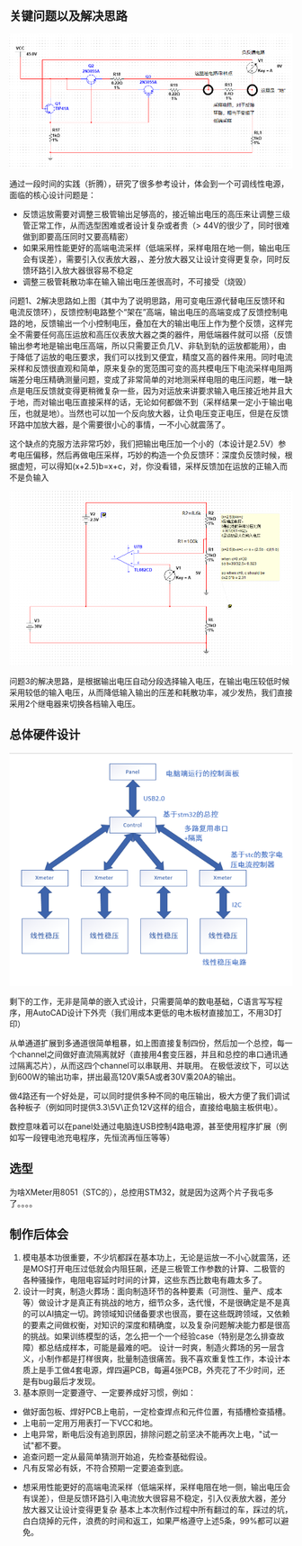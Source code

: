 ## 关键问题以及解决思路

![基本原理](<assets/屏幕截图 2024-09-25 190410.png>)

通过一段时间的实践（折腾），研究了很多参考设计，体会到一个可调线性电源，面临的核心设计问题是：
- 反馈运放需要对调整三极管输出足够高的，接近输出电压的高压来让调整三级管正常工作，从而选型困难或者设计复杂或者贵（> 44V的很少了，同时很难做到即要高压同时又要高精密）
- 如果采用性能更好的高端电流采样（低端采样，采样电阻在地一侧，输出电压会有误差），需要引入仪表放大器，、差分放大器又让设计变得更复杂，同时反馈环路引入放大器很容易不稳定
- 调整三极管耗散功率在输入输出电压差很高时，不可接受（烧毁）

问题1、2解决思路如上图（其中为了说明思路，用可变电压源代替电压反馈环和电流反馈环），反馈控制电路整个“架在”高端，输出电压的高端变成了反馈控制电路的地，反馈输出一个小控制电压，叠加在大的输出电压上作为整个反馈，这样完全不需要任何高压运放和高压仪表放大器之类的器件，用低端器件就可以搭（反馈输出参考地是输出电压高端，所以只需要正负几V、非轨到轨的运放都能用），由于降低了运放的电压要求，我们可以找到又便宜，精度又高的器件来用。同时电流采样和反馈很直观和简单，原来复杂的宽范围可变的高共模电压下电流采样电阻两端差分电压精确测量问题，变成了非常简单的对地测采样电阻的电压问题，唯一缺点是电压反馈就变得更稍微复杂一些，因为对运放来讲要求输入电压接近地并且大于地，而对输出电压直接采样的话，无论如何都做不到（采样结果一定小于输出电压，也就是地）。当然也可以加一个反向放大器，让负电压变正电压，但是在反馈环路中加放大器，是个需要很小心的事情，一不小心就震荡了。

这个缺点的克服方法非常巧妙，我们把输出电压加一个小的（本设计是2.5V）参考电压偏移，然后再做电压采样，巧妙的构造一个负反馈环：深度负反馈时候，根据虚短，可以得知(x+2.5)b=x+c，对，你没看错，采样反馈加在运放的正输入而不是负输入

![基本原理](<assets/屏幕截图 2024-09-25 191608.png>)

问题3的解决思路，是根据输出电压自动分段选择输入电压，在输出电压较低时候采用较低的输入电压，从而降低输入输出的压差和耗散功率，减少发热，我们直接采用2个继电器来切换各档输入电压。

## 总体硬件设计

![基本原理](<assets/屏幕截图 2024-09-25 193709.png>)

剩下的工作，无非是简单的嵌入式设计，只需要简单的数电基础，C语言写写程序，用AutoCAD设计下外壳（我们用成本更低的电木板材直接加工，不用3D打印）

从单通道扩展到多通道很简单粗暴，如上图直接复制四份，然后加一个总控，每一个channel之间做好直流隔离就好（直接用4套变压器，并且和总控的串口通讯通过隔离芯片），从而这四个channel可以串联用、并联用。
在极低波纹下，可以达到600W的输出功率，拼出最高120V乘5A或者30V乘20A的输出。

做4路还有一个好处是，可以同时提供多种不同的电压输出，极大方便了我们调试各种板子（例如同时提供3.3\5V\正负12V这样的组合，直接给电脑主板供电）。

数控意味着可以在panel处通过电脑连USB控制4路电源，甚至使用程序扩展（例如写一段锂电池充电程序，先恒流再恒压等等）

## 选型

为啥XMeter用8051（STC的），总控用STM32，就是因为这两个片子我屯多了。。。。

## 制作后体会 ##
1. 模电基本功很重要，不少坑都踩在基本功上，无论是运放一不小心就震荡，还是MOS打开电压过低就会内阻狂飙，还是三极管工作参数的计算、二极管的各种骚操作，电阻电容延时时间的计算，这些东西比数电有趣太多了。
2. 设计一时爽，制造火葬场：面向制造环节的各种要素（可测性、量产、成本等）做设计才是真正有挑战的地方，细节众多，迭代慢，不是很确定是不是真的可以AI搞定一切。跨领域知识储备要求也很高，要在这些既跨领域，又依赖的要素之间做权衡，对知识的深度和精确度，以及复杂问题解决能力都是很高的挑战。如果训练模型的话，怎么把一个一个经验case（特别是怎么排查故障）都总结成样本，可能是最难的吧。
设计一时爽，制造火葬场的另一层含义，小制作都是打样很爽，批量制造很痛苦。我不喜欢重复性工作，本设计本质上是手工做4套电源，焊四遍PCB，每遍4张PCB，外壳花了不少时间，还是有bug最后才发现。
4. 基本原则一定要遵守、一定要养成好习惯，例如：
* 做好面包板、焊好PCB上电前，一定检查焊点和元件位置，有插槽检查插槽。
* 上电前一定用万用表打一下VCC和地。
* 上电异常，断电后没有追到原因，排除问题之前坚决不能再次上电，"试一试"都不要。
* 追查问题一定从最简单猜测开始追，先检查基础假设。
* 凡有反常必有妖，不符合预期一定要追查到底。
  
- 想采用性能更好的高端电流采样（低端采样，采样电阻在地一侧，输出电压会有误差），但是反馈环路引入电流放大很容易不稳定，引入仪表放大器，差分放大器又让设计变得更复杂
基本上本次制作过程中所有翻过的车，踩过的坑，白白烧掉的元件，浪费的时间和返工，如果严格遵守上述5条，99%都可以避免。
